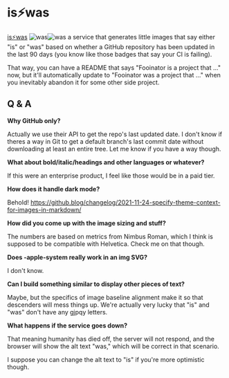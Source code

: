 # is⚡was
[is⚡was](https://iswas.glitch.me/) ![was](https://iswas.glitch.me/wh0/iswas/light.svg#gh-light-mode-only)![was](https://iswas.glitch.me/wh0/iswas/dark.svg#gh-dark-mode-only) a service that generates little images that say either "is" or "was" based on whether a GitHub repository has been updated in the last 90 days (you know like those badges that say your CI is failing).

That way, you can have a README that says "Fooinator is a project that ..." now, but it'll automatically update to "Fooinator was a project that ..." when you inevitably abandon it for some other side project.

## Q & A
**Why GitHub only?**

Actually we use their API to get the repo's last updated date.
I don't know if theres a way in Git to get a default branch's last commit date without downloading at least an entire tree.
Let me know if you have a way though.

**What about bold/italic/headings and other languages or whatever?**

If this were an enterprise product, I feel like those would be in a paid tier.

**How does it handle dark mode?**

Behold! https://github.blog/changelog/2021-11-24-specify-theme-context-for-images-in-markdown/

**How did you come up with the image sizing and stuff?**

The numbers are based on metrics from Nimbus Roman, which I think is supposed to be compatible with Helvetica.
Check me on that though.

**Does -apple-system really work in an img SVG?**

I don't know.

**Can I build something similar to display other pieces of text?**

Maybe, but the specifics of image baseline alignment make it so that descenders will mess things up.
We're actually very lucky that "is" and "was" don't have any gjpqy letters.

**What happens if the service goes down?**

That meaning humanity has died off, the server will not respond, and the browser will show the alt text "was," which will be correct in that scenario.

I suppose you can change the alt text to "is" if you're more optimistic though.
